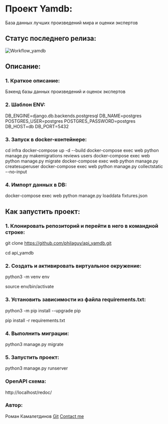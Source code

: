 # Проект Yamdb:
База данных лучших произведений мира и оценки экспертов

## Статус последнего релиза:
![Workflow_yamdb](https://github.com/github/yamdb_final/actions/workflows/yamdb_workflow.yml/badge.svg?event=push)

## Описание:

### 1. Краткое описание:
Бэкенд базы данных произведений и оценок экспертов

### 2. Шаблон ENV:
DB_ENGINE=django.db.backends.postgresql
DB_NAME=postgres
POSTGRES_USER=postgres
POSTGRES_PASSWORD=postgres
DB_HOST=db
DB_PORT=5432

### 3. Запуск в docker-контейнере:
cd infra
docker-compose up -d --build
docker-compose exec web python manage.py makemigrations reviews users
docker-compose exec web python manage.py migrate
docker-compose exec web python manage.py createsuperuser
docker-compose exec web python manage.py collectstatic --no-input

### 4. Импорт данных в DB:
docker-compose exec web python manage.py loaddata fixtures.json

## Как запустить проект:

### 1. Клонировать репозиторий и перейти в него в командной строке:

git clone https://github.com/philaguy/api_yamdb.git

cd api_yamdb

### 2. Cоздать и активировать виртуальное окружение:

python3 -m venv env

source env/bin/activate

### 3. Установить зависимости из файла requirements.txt:

python3 -m pip install --upgrade pip

pip install -r requirements.txt

### 4. Выполнить миграции:

python3 manage.py migrate

### 5. Запустить проект:

python3 manage.py runserver

### OpenAPI схема:

http://localhost/redoc/

### Автор:
Роман Камалетдинов
[Git](https://github.com/philaguy)
[Contact me](mailto:philaguy@yandex.ru)

